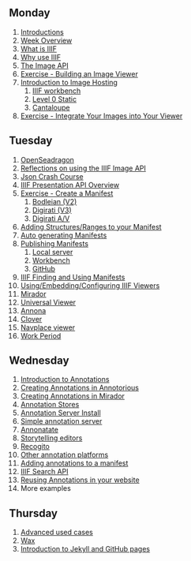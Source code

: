 ## Monday
<!-- , Session 1: 10:30am-12:00pm** -->

1. [Introductions](day-one/introductions.md)
2. [Week Overview](day-one/week-overview.md) <!--Jeff-->
3. [What is IIIF](day-one/whatisiiif.md)<!-- Niqui -->
4. [Why use IIIF](day-one/whyiiif.md) <!-- Niqui-->
5. [The Image API](day-one/image-api.md)<!-- Jeff -->
6. [Exercise - Building an Image Viewer](day-one/image-viewer-exercise.md)
7. [Introduction to Image Hosting](day-one/image-hosting.md#introduction-to-image-hosting) <!-- ## Monday, Session 2: 1:00pm-2:15pm -->
   1. [IIIF workbench](day-one/workbench.md)
   2. [Level 0 Static](day-one/level-0-static.md)
   3. [Cantaloupe](day-one/cantaloupe.md)
8. [Exercise - Integrate Your Images into Your Viewer](day-one/image-hosting.md#exercise)

## Tuesday
<!-- , Session 3: 9:00am-10:15am** -->

1. [OpenSeadragon](day-two/openseadragon.md)
2. [Reflections on using the IIIF Image API](day-two/reflections.md)
3. [Json Crash Course](day-two/json-crash-course.md)
4. [IIIF Presentation API Overview](day-two/presentation-api.md)
5. [Exercise - Create a Manifest](day-two/manifest-exercise.md)
      1. [Bodleian (V2)](day-two/bodleian-editor/README.md)
      2. [Digirati (V3)](day-two/digirati-editor/README.md)
      3. [Digirati A/V](day-two/digirati-editor/Add_video_manifest.md)
7. [Adding Structures/Ranges to your Manifest](day-two/ranges.md) <!-- , Session 4: 10:30am-12:00pm -->
8. [Auto generating Manifests](day-two/auto-generate-manifest.md) <!-- ## Tuesday, Session 5: 1:00pm-2:15pm -->
9. [Publishing Manifests](day-two/publishing-manifests.md)
   1. [Local server](day-two/visual_studio_setup/README.md)
   2. [Workbench](day-two/workbench/README.md)
   3. [GitHub](day-two/github-publishing.md)
10. [IIIF Finding and Using Manifests](day-two/finding-and-using-manifests.md)
11. [Using/Embedding/Configuring IIIF Viewers](day-two/configuring-viewers.md) <!-- ## Tuesday Session 6: 2:30pm-3:45pm -->
   1. [Mirador]((day-two/configuring-viewers.md#mirador))
   2. [Universal Viewer](day-two/uv.md)
   3. [Annona](day-two/annona.md)
   4. [Clover](day-two/clover.md)
   5. [Navplace viewer](day-two/navplace.md)
12. [Work Period]((day-two/configuring-viewers.md#work-period))

## Wednesday
<!-- , Session 7: 9:00am-10:15am -->

1. [Introduction to Annotations](day-three/annotations.md)
2. [Creating Annotations in Annotorious](day-three/annotorious.md)
2. [Creating Annotations in Mirador](day-three/creating-annotations.md)
3. [Annotation Stores](day-three/annotations-stores.md)
4. [Annotation Server Install](day-three/annotations-stores-install.md)
5. [Simple annotation server](day-three/annotations-sas.md) <!-- ## Wednesday, Session 8: 10:30am-12:00pm -->
6. [Annonatate](day-three/annonatate.md)
7. [Storytelling editors](day-three/exhibit.md)
8. [Recogito](day-three/recogito.md)
9. [Other annotation platforms](day-three/annotation-other.md)
10. [Adding annotations to a manifest](day-three/annotation-in-manifest.md)
11. [IIIF Search API](day-three/iiif-search-api.md) <!-- ## Wednesday, Session 9: 1:00pm-2:15pm -->
12. [Reusing Annotations in your website](day-three/annona.md)
13. More examples

## Thursday

<!-- , Session 1: 9:00am-10:15am -->

1. [Advanced used cases](day-four/advanced-use-cases.md)
1. [Wax](day-four/wax.md) <!-- ## Thursday, Session 12: 10:30am-12:00pm -->
2. [Introduction to Jekyll and GitHub pages](day-four/github-jekyll-pages.md)

<!-- ## Thursday, Session 13: 10:30am-12:00pm

## Thursday, Session 14: 1:00pm-2:15pm

## Thursday, Session 15: 2:30pm-3:45pm -->

<!-- ## Friday, Session 16: 9:00am-10:15am -->
